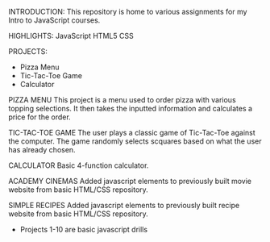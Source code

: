 INTRODUCTION: This repository is home to various assignments for my Intro to JavaScript courses.

HIGHLIGHTS: JavaScript HTML5 CSS

PROJECTS: 
  * Pizza Menu
  * Tic-Tac-Toe Game
  * Calculator

PIZZA MENU
This project is a menu used to order pizza with various topping selections. It then takes the inputted information and calculates a price for the order.

TIC-TAC-TOE GAME
The user plays a classic game of Tic-Tac-Toe against the computer. The game randomly selects scquares based on what the user has already chosen. 

CALCULATOR
Basic 4-function calculator.

ACADEMY CINEMAS
Added javascript elements to previously built movie website from basic HTML/CSS repository.

SIMPLE RECIPES
Added javascript elements to previously built recipe website from basic HTML/CSS repository.


* Projects 1-10 are basic javascript drills 
  
